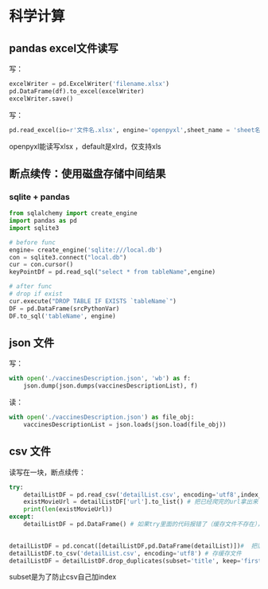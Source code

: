 # 科学计算

## pandas excel文件读写

写：

```python
excelWriter = pd.ExcelWriter('filename.xlsx')
pd.DataFrame(df).to_excel(excelWriter)
excelWriter.save()
```

写：

```python
pd.read_excel(io=r'文件名.xlsx', engine='openpyxl',sheet_name = 'sheet名',header=None)
```

openpyxl能读写xlsx ，default是xlrd，仅支持xls

## 断点续传：使用磁盘存储中间结果

### sqlite + pandas

```python
from sqlalchemy import create_engine
import pandas as pd
import sqlite3

# before func
engine= create_engine('sqlite:///local.db')
con = sqlite3.connect("local.db")
cur = con.cursor()
keyPointDf = pd.read_sql("select * from tableName",engine)

# after func
# drop if exist
cur.execute("DROP TABLE IF EXISTS `tableName`")
DF = pd.DataFrame(srcPythonVar)
DF.to_sql('tableName', engine)
```

## json 文件

写：

```python
with open('./vaccinesDescription.json', 'wb') as f:
    json.dump(json.dumps(vaccinesDescriptionList), f)
```

读：

```python
with open('./vaccinesDescription.json') as file_obj:
    vaccinesDescriptionList = json.loads(json.load(file_obj))
```

## csv 文件



读写在一块，断点续传：

```python
try:
    detailListDF = pd.read_csv('detailList.csv', encoding='utf8',index_col=0) # 读缓存文件
    existMovieUrl = detailListDF['url'].to_list() # 把已经爬完的url拿出来 用于后续去重
    print(len(existMovieUrl))
except:
    detailListDF = pd.DataFrame() # 如果try里面的代码报错了（缓存文件不存在），就建一个新的DF

    
detailListDF = pd.concat([detailListDF,pd.DataFrame(detailList)])#  把旧的缓存文件和这一批爬到的内容拼在一起
detailListDF.to_csv('detailList.csv', encoding='utf8') # 存缓存文件
detailListDF = detailListDF.drop_duplicates(subset='title', keep='first', inplace=False).reset_index()
```

subset是为了防止csv自己加index